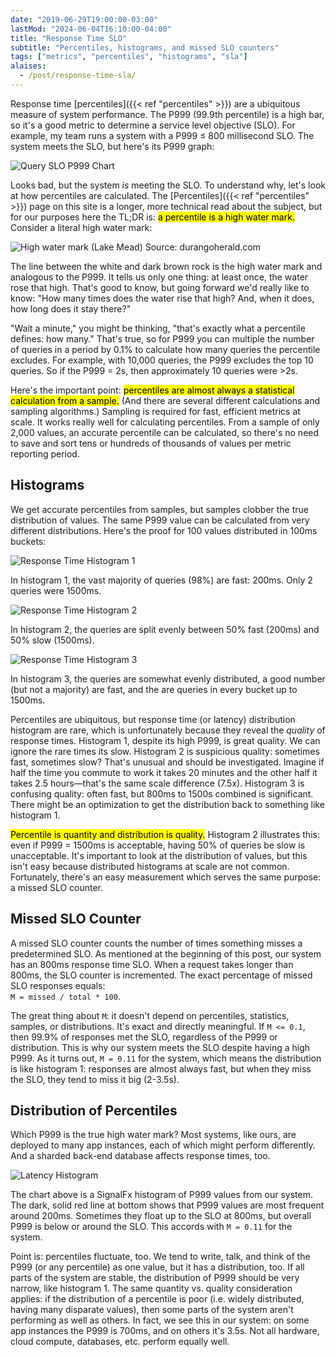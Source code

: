 ```yaml
---
date: "2019-06-29T19:00:00-03:00"
lastMod: "2024-06-04T16:10:00-04:00"
title: "Response Time SLO"
subtitle: "Percentiles, histograms, and missed SLO counters"
tags: ["metrics", "percentiles", "histograms", "sla"]
alaises:
  - /post/response-time-sla/
---
```


Response time [percentiles]({{< ref "percentiles" >}}) are a ubiquitous measure of system performance.
The P999 (99.9th percentile) is a high bar, so it's a good metric to determine a service level objective (SLO).
For example, my team runs a system with a P999 &leq; 800 millisecond SLO.
The system meets the SLO, but here's its P999 graph:

![Query SLO P999 Chart](/img/query-sla-p999-chart.png)

Looks bad, but the system _is_ meeting the SLO. To understand why, let's look at how percentiles are calculated. The [Percentiles]({{< ref "percentiles" >}}) page on this site is a longer, more technical read about the subject, but for our purposes here the TL;DR is: <mark>a percentile is a high water mark.</mark> Consider a literal high water mark:

![High water mark (Lake Mead) Source: durangoherald.com](/img/high-water-mark.jpg)

The line between the white and dark brown rock is the high water mark and analogous to the P999. It tells us only one thing: at least once, the water rose that high. That's good to know, but going forward we'd really like to know: "How many times does the water rise that high? And, when it does, how long does it stay there?"

"Wait a minute," you might be thinking, "that's exactly what a percentile defines: how many." That's true, so for P999 you can multiple the number of queries in a period by 0.1% to calculate how many queries the percentile excludes. For example, with 10,000 queries, the P999 excludes the top 10 queries. So if the P999 = 2s, then approximately 10 queries were >2s. 

Here's the important point: <mark>percentiles are almost always a statistical calculation from a sample.</mark> (And there are several different calculations and sampling algorithms.) Sampling is required for fast, efficient metrics at scale. It works really well for calculating percentiles. From a sample of only 2,000 values, an accurate percentile can be calculated, so there's no need to save and sort tens or hundreds of thousands of values per metric reporting period.

## Histograms

We get accurate percentiles from samples, but samples clobber the true distribution of values. The same P999 value can be calculated from very different distributions. Here's the proof for 100 values distributed in 100ms buckets:

![Response Time Histogram 1](/img/response-time-histogram-1.svg)

In histogram 1, the vast majority of queries (98%) are fast: 200ms. Only 2 queries were 1500ms.

![Response Time Histogram 2](/img/response-time-histogram-2.svg)

In histogram 2, the queries are split evenly between 50% fast (200ms) and 50% slow (1500ms).

![Response Time Histogram 3](/img/response-time-histogram-3.svg)

In histogram 3, the queries are somewhat evenly distributed, a good number (but not a majority) are fast, and the are queries in every bucket up to 1500ms.

Percentiles are ubiquitous, but response time (or latency) distribution histogram are rare, which is unfortunately because they reveal the _quality_ of response times. Histogram 1, despite its high P999, is great quality. We can ignore the rare times its slow. Histogram 2 is suspicious quality: sometimes fast, sometimes slow? That's unusual and should be investigated. Imagine if half the time you commute to work it takes 20 minutes and the other half it takes 2.5 hours&mdash;that's the same scale difference (7.5x). Histogram 3 is confusing quality: often fast, but 800ms to 1500s combined is significant. There might be an optimization to get the distribution back to something like histogram 1.

<mark>Percentile is quantity and distribution is quality.</mark> Histogram 2 illustrates this: even if P999 = 1500ms is acceptable, having 50% of queries be slow is unacceptable. It's important to look at the distribution of values, but this isn't easy because distributed histograms at scale are not common. Fortunately, there's an easy measurement which serves the same purpose: a missed SLO counter.

## Missed SLO Counter

A missed SLO counter counts the number of times something misses a predetermined SLO. As mentioned at the beginning of this post, our system has an 800ms response time SLO. When a request takes longer than 800ms, the SLO counter is incremented. The exact percentage of missed SLO responses equals:<br>`M = missed / total * 100`.

The great thing about `M`: it doesn't depend on percentiles, statistics, samples, or distributions. It's exact and directly meaningful. If `M <= 0.1`, then 99.9% of responses met the SLO, regardless of the P999 or distribution. This is why our system meets the SLO despite having a high P999. As it turns out, `M = 0.11` for the system, which means the distribution is like histogram 1: responses are almost always fast, but when they miss the SLO, they tend to miss it big (2-3.5s).

## Distribution of Percentiles

Which P999 is the true high water mark? Most systems, like ours, are deployed to many app instances, each of which might perform differently. And a sharded back-end database affects response times, too.

![Latency Histogram](/img/sfx-latency-histogram.png)

The chart above is a SignalFx histogram of P999 values from our system. The dark, solid red line at bottom shows that P999 values are most frequent around 200ms. Sometimes they float up to the SLO at 800ms, but overall P999 is below or around the SLO. This accords with `M = 0.11` for the system.

Point is: percentiles fluctuate, too. We tend to write, talk, and think of the P999 (or any percentile) as one value, but it has a distribution, too. If all parts of the system are stable, the distribution of P999 should be very narrow, like histogram 1. The same quantity vs. quality consideration applies: if the distribution of a percentile is poor (i.e. widely distributed, having many disparate values), then some parts of the system aren't performing as well as others. In fact, we see this in our system: on some app instances the P999 is 700ms, and on others it's 3.5s. Not all hardware, cloud compute, databases, etc. perform equally well.

